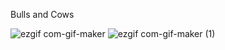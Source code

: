 Bulls and Cows

![ezgif com-gif-maker](https://user-images.githubusercontent.com/45119238/183430975-b8ef4b4d-5a86-4688-a78d-45dd1f7a452e.gif)
![ezgif com-gif-maker (1)](https://user-images.githubusercontent.com/45119238/183431014-7f03a27d-c4d5-4b26-a689-9b635b6ee514.gif)

